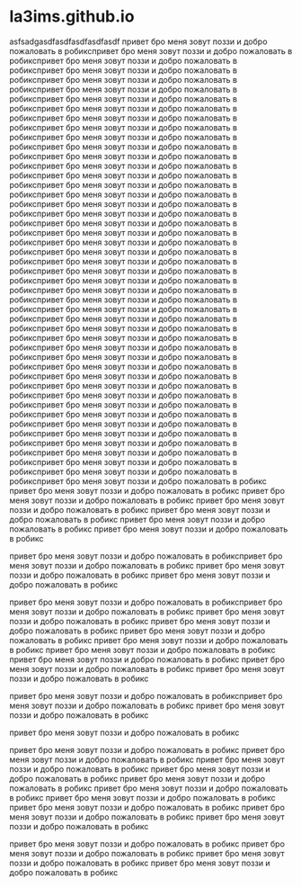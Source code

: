 # la3ims.github.io
asfsadgasdfasdfasdfasdfasdf
привет бро меня зовут поззи и добро пожаловать в робикспривет бро меня зовут поззи и добро пожаловать в робикспривет бро меня зовут поззи и добро пожаловать в робикспривет бро меня зовут поззи и добро пожаловать в робикспривет бро меня зовут поззи и добро пожаловать в робикспривет бро меня зовут поззи и добро пожаловать в робикспривет бро меня зовут поззи и добро пожаловать в робикспривет бро меня зовут поззи и добро пожаловать в робикспривет бро меня зовут поззи и добро пожаловать в робикспривет бро меня зовут поззи и добро пожаловать в робикспривет бро меня зовут поззи и добро пожаловать в робикспривет бро меня зовут поззи и добро пожаловать в робикспривет бро меня зовут поззи и добро пожаловать в робикспривет бро меня зовут поззи и добро пожаловать в робикспривет бро меня зовут поззи и добро пожаловать в робикспривет бро меня зовут поззи и добро пожаловать в робикспривет бро меня зовут поззи и добро пожаловать в робикспривет бро меня зовут поззи и добро пожаловать в робикспривет бро меня зовут поззи и добро пожаловать в робикспривет бро меня зовут поззи и добро пожаловать в робикспривет бро меня зовут поззи и добро пожаловать в робикспривет бро меня зовут поззи и добро пожаловать в робикспривет бро меня зовут поззи и добро пожаловать в робикспривет бро меня зовут поззи и добро пожаловать в робикспривет бро меня зовут поззи и добро пожаловать в робикспривет бро меня зовут поззи и добро пожаловать в робикспривет бро меня зовут поззи и добро пожаловать в робикспривет бро меня зовут поззи и добро пожаловать в робикспривет бро меня зовут поззи и добро пожаловать в робикспривет бро меня зовут поззи и добро пожаловать в робикспривет бро меня зовут поззи и добро пожаловать в робикспривет бро меня зовут поззи и добро пожаловать в робикспривет бро меня зовут поззи и добро пожаловать в робикспривет бро меня зовут поззи и добро пожаловать в робикспривет бро меня зовут поззи и добро пожаловать в робикспривет бро меня зовут поззи и добро пожаловать в робикспривет бро меня зовут поззи и добро пожаловать в робикспривет бро меня зовут поззи и добро пожаловать в робикспривет бро меня зовут поззи и добро пожаловать в робикспривет бро меня зовут поззи и добро пожаловать в робикспривет бро меня зовут поззи и добро пожаловать в робикспривет бро меня зовут поззи и добро пожаловать в робикспривет бро меня зовут поззи и добро пожаловать в робикспривет бро меня зовут поззи и добро пожаловать в робикспривет бро меня зовут поззи и добро пожаловать в робикспривет бро меня зовут поззи и добро пожаловать в робикспривет бро меня зовут поззи и добро пожаловать в робикс
привет бро меня зовут поззи и добро пожаловать в робикс
привет бро меня зовут поззи и добро пожаловать в робикс
привет бро меня зовут поззи и добро пожаловать в робикс
привет бро меня зовут поззи и добро пожаловать в робикс
привет бро меня зовут поззи и добро пожаловать в робикс
привет бро меня зовут поззи и добро пожаловать в робикс

привет бро меня зовут поззи и добро пожаловать в робикспривет бро меня зовут поззи и добро пожаловать в робикс
привет бро меня зовут поззи и добро пожаловать в робикс
привет бро меня зовут поззи и добро пожаловать в робикс

привет бро меня зовут поззи и добро пожаловать в робикспривет бро меня зовут поззи и добро пожаловать в робикс
привет бро меня зовут поззи и добро пожаловать в робикс
привет бро меня зовут поззи и добро пожаловать в робикс
привет бро меня зовут поззи и добро пожаловать в робикс
привет бро меня зовут поззи и добро пожаловать в робикс
привет бро меня зовут поззи и добро пожаловать в робикс
привет бро меня зовут поззи и добро пожаловать в робикс
привет бро меня зовут поззи и добро пожаловать в робикс
привет бро меня зовут поззи и добро пожаловать в робикс

привет бро меня зовут поззи и добро пожаловать в робикспривет бро меня зовут поззи и добро пожаловать в робикс
привет бро меня зовут поззи и добро пожаловать в робикс

привет бро меня зовут поззи и добро пожаловать в робикс

привет бро меня зовут поззи и добро пожаловать в робикс
привет бро меня зовут поззи и добро пожаловать в робикс
привет бро меня зовут поззи и добро пожаловать в робикс
привет бро меня зовут поззи и добро пожаловать в робикс
привет бро меня зовут поззи и добро пожаловать в робикс
привет бро меня зовут поззи и добро пожаловать в робикс
привет бро меня зовут поззи и добро пожаловать в робикс
привет бро меня зовут поззи и добро пожаловать в робикс
привет бро меня зовут поззи и добро пожаловать в робикс
привет бро меня зовут поззи и добро пожаловать в робикс

привет бро меня зовут поззи и добро пожаловать в робикс
привет бро меня зовут поззи и добро пожаловать в робикс
привет бро меня зовут поззи и добро пожаловать в робикс
привет бро меня зовут поззи и добро пожаловать в робикс
